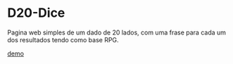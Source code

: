 # D20-Dice

Pagina web simples de um dado de 20 lados, com uma frase para cada um dos resultados tendo como base RPG.
 
<p align="left"><a href="https://d20-dice.vercel.app/">demo </a></p></p>
